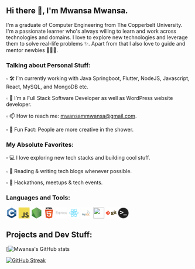 ## Hi there 👋, I'm Mwansa Mwansa.

I'm a graduate of Computer Engineering from The Copperbelt University. I'm a passionate learner who's always willing to learn and work across technologies and domains. I love to explore new technologies and leverage them to solve real-life problems ✨. Apart from that I also love to guide and mentor newbies 👨🏻‍💻.


### Talking about Personal Stuff:

▫️ 🛠️ I’m currently working with Java Springboot, Flutter, NodeJS, Javascript, React, MySQL, and MongoDB etc.

▫️ 🌱 I’m a Full Stack Software Developer as well as WordPress website developer.

▫️ 📫 How to reach me: mwansammwansa@gmail.com.

▫️ 👾 Fun Fact: People are more creative in the shower.

### My Absolute Favorites:

▫️ 💻 I love exploring new tech stacks and building cool stuff.

▫️ 📰 Reading & writing tech blogs whenever possible.

▫️ 🍕 Hackathons, meetups & tech events.

### Languages and Tools:

<img src="https://raw.githubusercontent.com/github/explore/80688e429a7d4ef2fca1e82350fe8e3517d3494d/topics/cpp/cpp.png" width="30" height="30"> <img src="https://raw.githubusercontent.com/github/explore/80688e429a7d4ef2fca1e82350fe8e3517d3494d/topics/javascript/javascript.png" width="30" height="30"> <img src="https://raw.githubusercontent.com/github/explore/80688e429a7d4ef2fca1e82350fe8e3517d3494d/topics/nodejs/nodejs.png" width="30" height="30"> <img src="https://raw.githubusercontent.com/github/explore/80688e429a7d4ef2fca1e82350fe8e3517d3494d/topics/html/html.png" width="30" height="30"> <img src="https://raw.githubusercontent.com/github/explore/80688e429a7d4ef2fca1e82350fe8e3517d3494d/topics/express/express.png" width="30" height="30"> <img src="https://raw.githubusercontent.com/github/explore/80688e429a7d4ef2fca1e82350fe8e3517d3494d/topics/react/react.png" width="30" height="30"> <img src="https://raw.githubusercontent.com/github/explore/80688e429a7d4ef2fca1e82350fe8e3517d3494d/topics/mysql/mysql.png" width="30" height="30"> <img src="https://camo.githubusercontent.com/5f54c0817521724a2deae8dedf0c280a589fd0aa9bffd7f19fa6254bb52e996a/68747470733a2f2f6e6573746a732e636f6d2f696d672f6c6f676f2d736d616c6c2e737667" width="30" height="30"> <img src="https://raw.githubusercontent.com/github/explore/80688e429a7d4ef2fca1e82350fe8e3517d3494d/topics/git/git.png" width="30" height="30"> <img src="https://raw.githubusercontent.com/github/explore/80688e429a7d4ef2fca1e82350fe8e3517d3494d/topics/terminal/terminal.png" width="30" height="30"> 

## Projects and Dev Stuff:

[![Mwansa's GitHub stats](https://github-readme-stats.vercel.app/api?username=Mwansasquared&show_icons=true&theme=radical)

[![GitHub Streak](https://streak-stats.demolab.com/?user=Mwansasquared)](https://git.io/streak-stats)
